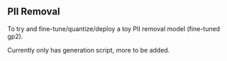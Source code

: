 ## PII Removal

To try and fine-tune/quantize/deploy a toy PII removal model (fine-tuned gp2).

Currently only has generation script, more to be added.
